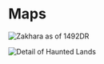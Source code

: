 # Maps

![Zakhara as of 1492DR](../.gitbook/assets/zakhara-3-2.png)

![Detail of Haunted Lands](../.gitbook/assets/haunted-lands-2.png)

